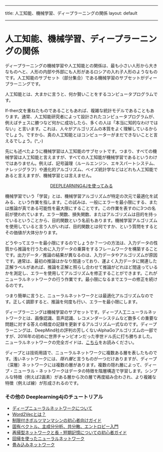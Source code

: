 - - -
title: 人工知能、機械学習、ディープラーニングの関係
layout: default
- - -

# 人工知能、機械学習、ディープラーニングの関係

ディープラーニングの機械学習や人工知能との関係は、最も小さい人形から大きなものへと、人形の内部や外部にも人形があるロシアの入れ子人形のようなものです。人工知能のサブセット（部分集合）である機械学習のサブセットがディープラーニングです。

人工知能とは、大まかに言うと、何か賢いことをするコンピュータプログラムです。

If-then文を重ねたものであることもあれば、複雑な統計モデルであることもあります。通常、人工知能研究者によって設計されたコンピュータプログラムが、例えばチェスに勝つなど何かに成功したら、多くの人は「本当に知的なわけではない」と言います。これは、人々がアルゴリズムの本質をよく理解しているからでしょう。ですから、真の人工知能とはコンピューターがまだできないことと言えるでしょう。(^_-)

先にも述べたように機械学習は人工知能のサブセットです。つまり、すべての機械学習は人工知能と言えますが、すべての人工知能が機械学習であるというわけではありません。例えば、記号論理（ルールエンジン、エキスパートシステム、ナレッジグラフ）や進化的アルゴリズム、ベイズ統計学などはどれも人工知能であると言えますが、機械学習とは言えません。

<p align="center">
<a href="quickstart" type="button" class="btn btn-lg btn-success" onClick="ga('send', 'event', equickstart', 'click');">DEEPLEARNING4Jを使ってみる</a>
</p>

機械学習でいう「学習」とは、機械学習アルゴリズムが特定の次元で最適化を試みる、という作業を指します。この試みは、一般にエラーを最小限にする、または推論が真である可能性を最大限にすることです。この作業を表すのに3つの名前が使われています。エラー関数、損失関数、またはアルゴリズムは目的を持っているということから、目的関数という名前もあります。機械学習アルゴリズムを使用していると言う人がいれば、目的関数とは何ですか、という質問をするとその価値が大体分かります。

どうやってエラーを最小限にするのでしょうか？一つの方法は、入力データの性質から推論を行うために入力データの乗算をするフレームワークを構築することです。出力データ／推論の結果が異なるのは、入力データやアルゴリズムが原因です。通常は、最初の推論はかなり間違っており、運よく入力データに関連した正解ラベルがあれば、推論を正解と照らし合わせて推論がどれほど間違っているかを測定し、エラーを使用してアルゴリズムを修正することができます。これがニューラルネットワークの行う作業です。最小限になるまでエラーの修正を続けるのです。

つまり簡単に言うと、ニューラルネットワークとは最適化アルゴリズムなのです。正しく調節すると、推論を何度も行い、エラーを最小限にします。

ディープラーニングは機械学習のサブセットです。ディープ人工ニューラルネットワークとは、画像認識、音声認識、レコメンダーシステムなど数多くの重要な問題に対する答えの精度の記録を更新するアルゴリズム一式なのです。ディープラーニングは、DeepMind社の評判の芳しくないAlphaGoアルゴリズムの一部ですが、2016年の初めに世界チャンピオンだった李世ドル氏に打ち勝ちました。ニューラルネットワークの完全ガイドは、[こちら](https://deeplearning4j.org/ja/neuralnet-overview)をお読みください。

ディープとは技術用語で、ニューラルネットワークに複数ある層を表したものです。浅いネットワークには、*隠れ層*と言うものが一つだけありますが、ディープ（深層）ネットワークには複数の層があります。複数の隠れ層によって、ディープ・ニューラル・ネットワークはデータの特徴を階層構造で学習します。シンプルな特徴（例えば2画素）がある層から次の層で再度組み合わされ、より複雑な特徴（例えば線）が形成されるのです。

### <a name="beginner">その他の Deeplearning4jのチュートリアル</a>
* [ディープニューラルネットワークについて](https://deeplearning4j.org/ja/neuralnet-overview)
* [Word2Vecとは？](https://deeplearning4j.org/ja/word2vec)
* [制限付きボルツマンマシンの初心者向けガイド](https://deeplearning4j.org/ja/restrictedboltzmannmachine)
* [固有ベクトル、主成分分析、共分散、エントロピー入門](https://deeplearning4j.org/ja/eigenvector)
* [再帰型ネットワークと長・短期記憶についての初心者ガイド](https://deeplearning4j.org/ja/lstm)
* [回帰を使ったニューラルネットワーク](https://deeplearning4j.org/ja/linear-regression)
* [畳み込みネットワーク](https://deeplearning4j.org/ja/convolutionalnets)

